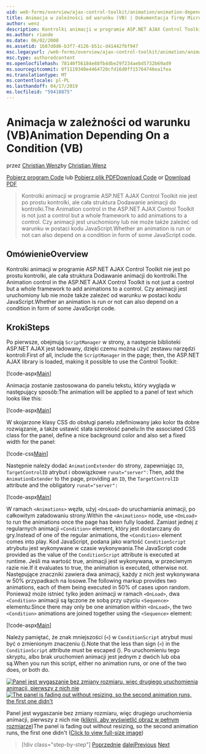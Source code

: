 ```yaml
---
uid: web-forms/overview/ajax-control-toolkit/animation/animation-depending-on-a-condition-vb
title: Animacja w zależności od warunku (VB) | Dokumentacja firmy Microsoft
author: wenz
description: Kontrolki animacji w programie ASP.NET AJAX Control Toolkit nie jest po prostu kontrolki, ale cała struktura Dodawanie animacji do kontrolki. Czy animacja jest...
ms.author: riande
ms.date: 06/02/2008
ms.assetid: 1b87d8d6-b3f7-4126-b51c-d41442fbf947
msc.legacyurl: /web-forms/overview/ajax-control-toolkit/animation/animation-depending-on-a-condition-vb
msc.type: authoredcontent
ms.openlocfilehash: 78140f56184e88fb4dbe29f234aebd5732b69ad9
ms.sourcegitcommit: 0f1119340e4464720cfd16d0ff15764746ea1fea
ms.translationtype: MT
ms.contentlocale: pl-PL
ms.lasthandoff: 04/17/2019
ms.locfileid: "59418875"
---
```

# <a name="animation-depending-on-a-condition-vb"></a><span data-ttu-id="2f0ce-104">Animacja w zależności od warunku (VB)</span><span class="sxs-lookup"><span data-stu-id="2f0ce-104">Animation Depending On a Condition (VB)</span></span>

<span data-ttu-id="2f0ce-105">przez [Christian Wenz](https://github.com/wenz)</span><span class="sxs-lookup"><span data-stu-id="2f0ce-105">by [Christian Wenz](https://github.com/wenz)</span></span>

<span data-ttu-id="2f0ce-106">[Pobierz program Code](http://download.microsoft.com/download/f/9/a/f9a26acd-8df4-4484-8a18-199e4598f411/Animation4.vb.zip) lub [Pobierz plik PDF](http://download.microsoft.com/download/6/7/1/6718d452-ff89-4d3f-a90e-c74ec2d636a3/animation4VB.pdf)</span><span class="sxs-lookup"><span data-stu-id="2f0ce-106">[Download Code](http://download.microsoft.com/download/f/9/a/f9a26acd-8df4-4484-8a18-199e4598f411/Animation4.vb.zip) or [Download PDF](http://download.microsoft.com/download/6/7/1/6718d452-ff89-4d3f-a90e-c74ec2d636a3/animation4VB.pdf)</span></span>

> <span data-ttu-id="2f0ce-107">Kontrolki animacji w programie ASP.NET AJAX Control Toolkit nie jest po prostu kontrolki, ale cała struktura Dodawanie animacji do kontrolki.</span><span class="sxs-lookup"><span data-stu-id="2f0ce-107">The Animation control in the ASP.NET AJAX Control Toolkit is not just a control but a whole framework to add animations to a control.</span></span> <span data-ttu-id="2f0ce-108">Czy animacji jest uruchomiony lub nie może także zależeć od warunku w postaci kodu JavaScript.</span><span class="sxs-lookup"><span data-stu-id="2f0ce-108">Whether an animation is run or not can also depend on a condition in form of some JavaScript code.</span></span>


## <a name="overview"></a><span data-ttu-id="2f0ce-109">Omówienie</span><span class="sxs-lookup"><span data-stu-id="2f0ce-109">Overview</span></span>

<span data-ttu-id="2f0ce-110">Kontrolki animacji w programie ASP.NET AJAX Control Toolkit nie jest po prostu kontrolki, ale cała struktura Dodawanie animacji do kontrolki.</span><span class="sxs-lookup"><span data-stu-id="2f0ce-110">The Animation control in the ASP.NET AJAX Control Toolkit is not just a control but a whole framework to add animations to a control.</span></span> <span data-ttu-id="2f0ce-111">Czy animacji jest uruchomiony lub nie może także zależeć od warunku w postaci kodu JavaScript.</span><span class="sxs-lookup"><span data-stu-id="2f0ce-111">Whether an animation is run or not can also depend on a condition in form of some JavaScript code.</span></span>

## <a name="steps"></a><span data-ttu-id="2f0ce-112">Kroki</span><span class="sxs-lookup"><span data-stu-id="2f0ce-112">Steps</span></span>

<span data-ttu-id="2f0ce-113">Po pierwsze, obejmują `ScriptManager` w strony, a następnie biblioteki ASP.NET AJAX jest ładowany, dzięki czemu można użyć zestawu narzędzi kontroli:</span><span class="sxs-lookup"><span data-stu-id="2f0ce-113">First of all, include the `ScriptManager` in the page; then, the ASP.NET AJAX library is loaded, making it possible to use the Control Toolkit:</span></span>

[!code-aspx[Main](animation-depending-on-a-condition-vb/samples/sample1.aspx)]

<span data-ttu-id="2f0ce-114">Animacja zostanie zastosowana do panelu tekstu, który wygląda w następujący sposób:</span><span class="sxs-lookup"><span data-stu-id="2f0ce-114">The animation will be applied to a panel of text which looks like this:</span></span>

[!code-aspx[Main](animation-depending-on-a-condition-vb/samples/sample2.aspx)]

<span data-ttu-id="2f0ce-115">W skojarzone klasy CSS do obsługi panelu zdefiniowany jako kolor tła dobre rozwiązanie, a także ustawić stała szerokość panelu:</span><span class="sxs-lookup"><span data-stu-id="2f0ce-115">In the associated CSS class for the panel, define a nice background color and also set a fixed width for the panel:</span></span>

[!code-css[Main](animation-depending-on-a-condition-vb/samples/sample3.css)]

<span data-ttu-id="2f0ce-116">Następnie należy dodać `AnimationExtender` do strony, zapewniając `ID`, `TargetControlID` atrybut i obowiązkowe `runat="server":`</span><span class="sxs-lookup"><span data-stu-id="2f0ce-116">Then, add the `AnimationExtender` to the page, providing an `ID`, the `TargetControlID` attribute and the obligatory `runat="server":`</span></span>

[!code-aspx[Main](animation-depending-on-a-condition-vb/samples/sample4.aspx)]

<span data-ttu-id="2f0ce-117">W ramach `<Animations>` węzła, użyj `<OnLoad>` do uruchamiania animacji, po całkowitym załadowaniu strony.</span><span class="sxs-lookup"><span data-stu-id="2f0ce-117">Within the `<Animations>` node, use `<OnLoad>` to run the animations once the page has been fully loaded.</span></span> <span data-ttu-id="2f0ce-118">Zamiast jednej z regularnych animacji `<Condition>` element, który jest dostarczany do gry.</span><span class="sxs-lookup"><span data-stu-id="2f0ce-118">Instead of one of the regular animations, the `<Condition>` element comes into play.</span></span> <span data-ttu-id="2f0ce-119">Kod JavaScript, podana jako wartość `ConditionScript` atrybutu jest wykonywane w czasie wykonywania.</span><span class="sxs-lookup"><span data-stu-id="2f0ce-119">The JavaScript code provided as the value of the `ConditionScript` attribute is executed at runtime.</span></span> <span data-ttu-id="2f0ce-120">Jeśli ma wartość true, animacji jest wykonywana, w przeciwnym razie nie.</span><span class="sxs-lookup"><span data-stu-id="2f0ce-120">If it evaluates to true, the animation is executed, otherwise not.</span></span> <span data-ttu-id="2f0ce-121">Następujące znaczniki zawiera dwa animacji, każdy z nich jest wykonywana w 50% przypadkach na losowe.</span><span class="sxs-lookup"><span data-stu-id="2f0ce-121">The following markup provides two animations, each of them being executed in 50% of cases upon random.</span></span> <span data-ttu-id="2f0ce-122">Ponieważ może istnieć tylko jeden animacji w ramach `<OnLoad>`, dwa `<Condition>` animacji są łączone ze sobą przy użyciu `<Sequence>` elementu:</span><span class="sxs-lookup"><span data-stu-id="2f0ce-122">Since there may only be one animation within `<OnLoad>`, the two `<Condition>` animations are joined together using the `<Sequence>` element:</span></span>

[!code-aspx[Main](animation-depending-on-a-condition-vb/samples/sample5.aspx)]

<span data-ttu-id="2f0ce-123">Należy pamiętać, że znak mniejszości (`<`) w `ConditionScript` atrybut musi być o zmienionym znaczeniu ().</span><span class="sxs-lookup"><span data-stu-id="2f0ce-123">Note that the less than sign (`<`) in the `ConditionScript` attribute must be escaped ().</span></span> <span data-ttu-id="2f0ce-124">Po uruchomieniu tego skryptu, albo brak uruchomień animacji jest jednym z dwóch lub oba są.</span><span class="sxs-lookup"><span data-stu-id="2f0ce-124">When you run this script, either no animation runs, or one of the two does, or both do.</span></span>


<span data-ttu-id="2f0ce-125">[![Panel jest wygaszanie bez zmiany rozmiaru, więc drugiego uruchomienia animacji, pierwszy z nich nie](animation-depending-on-a-condition-vb/_static/image2.png)](animation-depending-on-a-condition-vb/_static/image1.png)</span><span class="sxs-lookup"><span data-stu-id="2f0ce-125">[![The panel is fading out without resizing, so the second animation runs, the first one didn't](animation-depending-on-a-condition-vb/_static/image2.png)](animation-depending-on-a-condition-vb/_static/image1.png)</span></span>

<span data-ttu-id="2f0ce-126">Panel jest wygaszanie bez zmiany rozmiaru, więc drugiego uruchomienia animacji, pierwszy z nich nie ([kliknij, aby wyświetlić obraz w pełnym rozmiarze](animation-depending-on-a-condition-vb/_static/image3.png))</span><span class="sxs-lookup"><span data-stu-id="2f0ce-126">The panel is fading out without resizing, so the second animation runs, the first one didn't ([Click to view full-size image](animation-depending-on-a-condition-vb/_static/image3.png))</span></span>

> [!div class="step-by-step"]
> <span data-ttu-id="2f0ce-127">[Poprzednie](executing-several-animations-after-each-other-vb.md)
> [dalej](picking-one-animation-out-of-a-list-vb.md)</span><span class="sxs-lookup"><span data-stu-id="2f0ce-127">[Previous](executing-several-animations-after-each-other-vb.md)
[Next](picking-one-animation-out-of-a-list-vb.md)</span></span>
